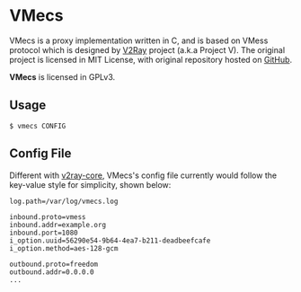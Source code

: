 VMecs
===

VMecs is a proxy implementation written in C, and is based on VMess protocol 
which is designed by [V2Ray](https://v2ray.com) project (a.k.a Project V). 
The original project is licensed in MIT License, with original repository hosted
 on [GitHub](https://github.com/v2ray/v2ray-core).

**VMecs** is licensed in GPLv3.

Usage
---
`$ vmecs CONFIG`

Config File
---
Different with [v2ray-core](https://github.com/v2ray/v2ray-core), VMecs's config
file currently would follow the key-value style for simplicity, shown below:
```
log.path=/var/log/vmecs.log

inbound.proto=vmess
inbound.addr=example.org
inbound.port=1080
i_option.uuid=56290e54-9b64-4ea7-b211-deadbeefcafe
i_option.method=aes-128-gcm

outbound.proto=freedom
outbound.addr=0.0.0.0
...
```
